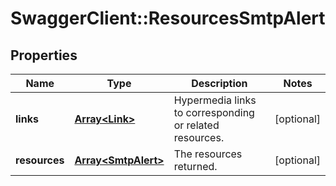 # SwaggerClient::ResourcesSmtpAlert

## Properties
Name | Type | Description | Notes
------------ | ------------- | ------------- | -------------
**links** | [**Array&lt;Link&gt;**](Link.md) | Hypermedia links to corresponding or related resources. | [optional] 
**resources** | [**Array&lt;SmtpAlert&gt;**](SmtpAlert.md) | The resources returned. | [optional] 

